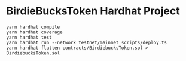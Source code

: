 # BirdieBucksToken Hardhat Project

```shell
yarn hardhat compile
yarn hardhat coverage
yarn hardhat test
yarn hardhat run --network testnet/mainnet scripts/deploy.ts
yarn hardhat flatten contracts/BirdiebucksToken.sol > BirdiebucksToken.sol
```
